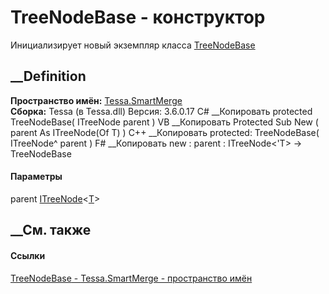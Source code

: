 # TreeNodeBase<T> \- конструктор
Инициализирует новый экземпляр класса
[TreeNodeBase<T>](T_Tessa_SmartMerge_TreeNodeBase_1.htm)
##  __Definition
 **Пространство имён:** [Tessa.SmartMerge](N_Tessa_SmartMerge.htm)  
 **Сборка:** Tessa (в Tessa.dll) Версия: 3.6.0.17
C# __Копировать
     protected TreeNodeBase(
    	ITreeNode<T> parent
    )
VB __Копировать
     Protected Sub New ( 
    	parent As ITreeNode(Of T)
    )
C++ __Копировать
     protected:
    TreeNodeBase(
    	ITreeNode<T>^ parent
    )
F# __Копировать
     new : 
            parent : ITreeNode<'T> -> TreeNodeBase
#### Параметры
parent
[ITreeNode](T_Tessa_SmartMerge_ITreeNode_1.htm)<[T](T_Tessa_SmartMerge_TreeNodeBase_1.htm)>
## __См. также
#### Ссылки
[TreeNodeBase<T> \- ](T_Tessa_SmartMerge_TreeNodeBase_1.htm)
[Tessa.SmartMerge - пространство имён](N_Tessa_SmartMerge.htm)
